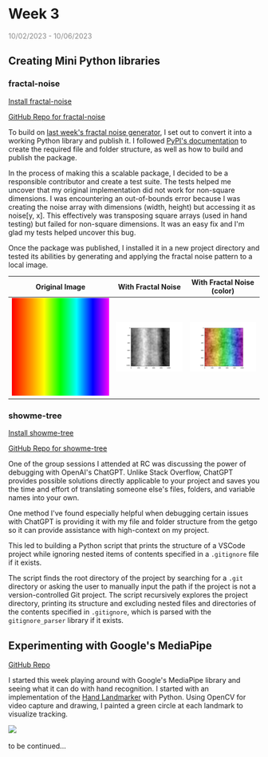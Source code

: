 # Week 3

<span style="opacity: 0.5;">10/02/2023 - 10/06/2023</span>

## Creating Mini Python libraries

### fractal-noise

[Install fractal-noise](https://pypi.org/project/fractal-noise/)

[GitHub Repo for fractal-noise](https://github.com/sshovkov/fractal-noise-package)

To build on [last week's fractal noise generator](https://github.com/sshovkov/recurse-center-journal/blob/main/Week2.md#a-fractal-noise-generator), I set out to convert it into a working Python library and publish it. I followed [PyPI's documentation](https://packaging.python.org/tutorials/packaging-projects/) to create the required file and folder structure, as well as how to build and publish the package.

In the process of making this a scalable package, I decided to be a responsible contributor and create a test suite. The tests helped me uncover that my original implementation did not work for non-square dimensions. I was encountering an out-of-bounds error because I was creating the noise array with dimensions (width, height) but accessing it as noise[y, x]. This effectively was transposing square arrays (used in hand testing) but failed for non-square dimensions. It was an easy fix and I'm glad my tests helped uncover this bug.

Once the package was published, I installed it in a new project directory and tested its abilities by generating and applying the fractal noise pattern to a local image.

| Original Image                         | With Fractal Noise                          | With Fractal Noise (color)                        |
| -------------------------------------- | ------------------------------------------- | ------------------------------------------------- |
| ![](assets/week3/rainbow_original.png) | ![](assets/week3/rainbow_fractal_noise.png) | ![](assets/week3/rainbow_color_fractal_noise.png) |

### showme-tree

[Install showme-tree](https://pypi.org/project/showme-tree/)

[GitHub Repo for showme-tree](https://github.com/sshovkov/showme-folder-structure)

One of the group sessions I attended at RC was discussing the power of debugging with OpenAI's ChatGPT. Unlike Stack Overflow, ChatGPT provides possible solutions directly applicable to your project and saves you the time and effort of translating someone else's files, folders, and variable names into your own.

One method I've found especially helpful when debugging certain issues with ChatGPT is providing it with my file and folder structure from the getgo so it can provide assistance with high-context on my project.

This led to building a Python script that prints the structure of a VSCode project while ignoring nested items of contents specified in a `.gitignore` file if it exists.

The script finds the root directory of the project by searching for a `.git` directory or asking the user to manually input the path if the project is not a version-controlled Git project. The script recursively explores the project directory, printing its structure and excluding nested files and directories of the contents specified in `.gitignore`, which is parsed with the `gitignore_parser` library if it exists.

## Experimenting with Google's MediaPipe

[GitHub Repo](https://github.com/sshovkov/finger-painting-hand-recognition-model)

I started this week playing around with Google's MediaPipe library and seeing what it can do with hand recognition. I started with an implementation of the [Hand Landmarker](https://developers.google.com/mediapipe/solutions/vision/hand_landmarker/python) with Python. Using OpenCV for video capture and drawing, I painted a green circle at each landmark to visualize tracking.

![](assets/week3/ezgif-1-85bf5f02ca.gif)

to be continued...
